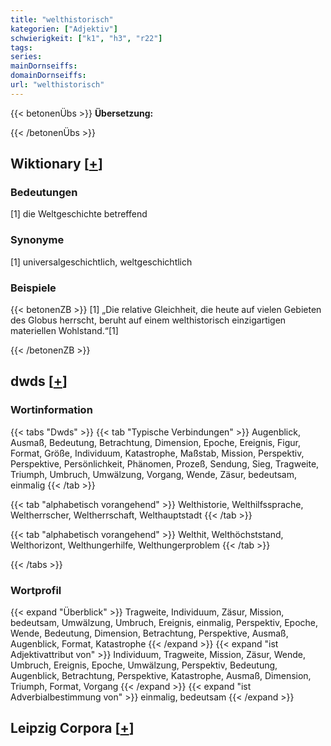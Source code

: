 ```yaml
---
title: "welthistorisch"
kategorien: ["Adjektiv"]
schwierigkeit: ["k1", "h3", "r22"]
tags:
series:
mainDornseiffs:
domainDornseiffs:
url: "welthistorisch"
---
```


{{< betonenÜbs >}}
**Übersetzung:**  
  
{{< /betonenÜbs >}}

## Wiktionary [[+](https://de.wiktionary.org/wiki/welthistorisch)]

### Bedeutungen
[1] die Weltgeschichte betreffend  

### Synonyme
[1] universalgeschichtlich, weltgeschichtlich  

### Beispiele
{{< betonenZB >}}
[1] „Die relative Gleichheit, die heute auf vielen Gebieten des Globus herrscht, beruht auf einem welthistorisch einzigartigen materiellen Wohlstand.“[1]  

{{< /betonenZB >}}


## dwds [[+](https://www.dwds.de/wb/welthistorisch)]

### Wortinformation
{{< tabs "Dwds" >}}
{{< tab "Typische Verbindungen" >}}
Augenblick, Ausmaß, Bedeutung, Betrachtung, Dimension, Epoche, Ereignis, Figur, Format, Größe, Individuum, Katastrophe, Maßstab, Mission, Perspektiv, Perspektive, Persönlichkeit, Phänomen, Prozeß, Sendung, Sieg, Tragweite, Triumph, Umbruch, Umwälzung, Vorgang, Wende, Zäsur, bedeutsam, einmalig
{{< /tab >}}

{{< tab "alphabetisch vorangehend" >}}
Welthistorie, Welthilfssprache, Weltherrscher, Weltherrschaft, Welthauptstadt
{{< /tab >}}

{{< tab "alphabetisch vorangehend" >}}
Welthit, Welthöchststand, Welthorizont, Welthungerhilfe, Welthungerproblem
{{< /tab >}}

{{< /tabs >}}

### Wortprofil
{{< expand "Überblick" >}} Tragweite, Individuum, Zäsur, Mission, bedeutsam, Umwälzung, Umbruch, Ereignis, einmalig, Perspektiv, Epoche, Wende, Bedeutung, Dimension, Betrachtung, Perspektive, Ausmaß, Augenblick, Format, Katastrophe {{< /expand >}}
{{< expand "ist Adjektivattribut von" >}} Individuum, Tragweite, Mission, Zäsur, Wende, Umbruch, Ereignis, Epoche, Umwälzung, Perspektiv, Bedeutung, Augenblick, Betrachtung, Perspektive, Katastrophe, Ausmaß, Dimension, Triumph, Format, Vorgang {{< /expand >}}
{{< expand "ist Adverbialbestimmung von" >}} einmalig, bedeutsam {{< /expand >}}

## Leipzig Corpora [[+](https://corpora.uni-leipzig.de/en/res?word=welthistorisch&corpusId=deu_newscrawl-public_2018)]

